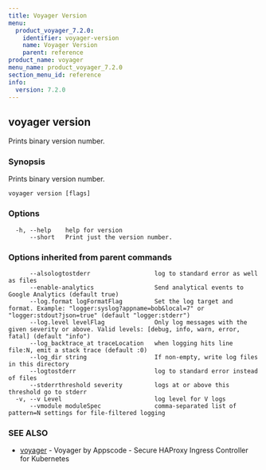 ```yaml
---
title: Voyager Version
menu:
  product_voyager_7.2.0:
    identifier: voyager-version
    name: Voyager Version
    parent: reference
product_name: voyager
menu_name: product_voyager_7.2.0
section_menu_id: reference
info:
  version: 7.2.0
---
```


## voyager version

Prints binary version number.

### Synopsis

Prints binary version number.

```
voyager version [flags]
```

### Options

```
  -h, --help    help for version
      --short   Print just the version number.
```

### Options inherited from parent commands

```
      --alsologtostderr                  log to standard error as well as files
      --enable-analytics                 Send analytical events to Google Analytics (default true)
      --log.format logFormatFlag         Set the log target and format. Example: "logger:syslog?appname=bob&local=7" or "logger:stdout?json=true" (default "logger:stderr")
      --log.level levelFlag              Only log messages with the given severity or above. Valid levels: [debug, info, warn, error, fatal] (default "info")
      --log_backtrace_at traceLocation   when logging hits line file:N, emit a stack trace (default :0)
      --log_dir string                   If non-empty, write log files in this directory
      --logtostderr                      log to standard error instead of files
      --stderrthreshold severity         logs at or above this threshold go to stderr
  -v, --v Level                          log level for V logs
      --vmodule moduleSpec               comma-separated list of pattern=N settings for file-filtered logging
```

### SEE ALSO

* [voyager](/products/voyager/7.2.0/reference/voyager)	 - Voyager by Appscode - Secure HAProxy Ingress Controller for Kubernetes

